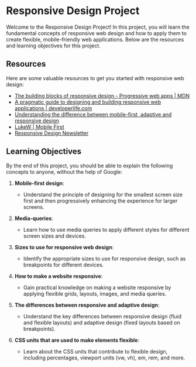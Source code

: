 # Responsive Design Project

Welcome to the Responsive Design Project! In this project, you will learn the fundamental concepts of responsive web design and how to apply them to create flexible, mobile-friendly web applications. Below are the resources and learning objectives for this project.

## Resources

Here are some valuable resources to get you started with responsive web design:

- [The building blocks of responsive design - Progressive web apps | MDN](https://developer.mozilla.org/en-US/docs/Web/Progressive_web_apps/Responsive/responsive_design_building_blocks)
- [A pragmatic guide to designing and building responsive web applications | developerlife.com](https://www.developerlife.com/2020/12/12/a-pragmatic-guide-to-designing-and-building-responsive-web-applications/)
- [Understanding the difference between mobile-first, adaptive and responsive design](https://uxdesign.cc/mobile-first-adaptive-responsive-design-3b3d4f1cccdc)
- [LukeW | Mobile First](https://www.lukew.com/ff/entry.asp?933)
- [Responsive Design Newsletter](https://responsivedesign.is/newsletter)

## Learning Objectives

By the end of this project, you should be able to explain the following concepts to anyone, without the help of Google:

1. **Mobile-first design**:
   - Understand the principle of designing for the smallest screen size first and then progressively enhancing the experience for larger screens.

2. **Media-queries**:
   - Learn how to use media queries to apply different styles for different screen sizes and devices.

3. **Sizes to use for responsive web design**:
   - Identify the appropriate sizes to use for responsive design, such as breakpoints for different devices.

4. **How to make a website responsive**:
   - Gain practical knowledge on making a website responsive by applying flexible grids, layouts, images, and media queries.

5. **The differences between responsive and adaptive design**:
   - Understand the key differences between responsive design (fluid and flexible layouts) and adaptive design (fixed layouts based on breakpoints).

6. **CSS units that are used to make elements flexible**:
   - Learn about the CSS units that contribute to flexible design, including percentages, viewport units (vw, vh), em, rem, and more.

